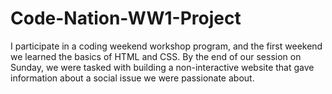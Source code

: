 # Code-Nation-WW1-Project
I participate in a coding weekend workshop program, and the first weekend we learned the basics of HTML and CSS. By the end of our session on Sunday, we were tasked with building a non-interactive website that gave information about a social issue we were passionate about. 
